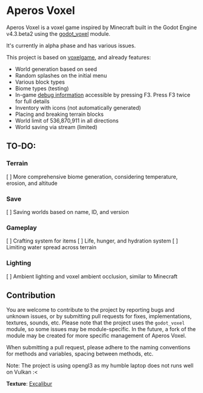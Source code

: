 # Aperos Voxel

Aperos Voxel is a voxel game inspired by Minecraft 
built in the Godot Engine v4.3.beta2 using the [godot_voxel](https://github.com/Zylann/godot_voxel) module.

It's currently in alpha phase and has various issues.

This project is based on [voxelgame](https://github.com/Zylann/voxelgame), and already features:

- World generation based on seed
- Random splashes on the initial menu
- Various block types
- Biome types (testing)
- In-game [debug information](https://github.com/godot-extended-libraries/godot-debug-menu) accessible by pressing F3. Press F3 twice for full details
- Inventory with icons (not automatically generated)
- Placing and breaking terrain blocks
- World limit of 536,870,911 in all directions
- World saving via stream (limited)

## TO-DO:

### Terrain
[ ] More comprehensive biome generation, considering temperature, erosion, and altitude

### Save
[ ] Saving worlds based on name, ID, and version

### Gameplay
[ ] Crafting system for items
[ ] Life, hunger, and hydration system
[ ] Limiting water spread across terrain

### Lighting
[ ] Ambient lighting and voxel ambient occlusion, similar to Minecraft

## Contribution

You are welcome to contribute to the project by reporting bugs and unknown issues, 
or by submitting pull requests for fixes, implementations, textures, sounds, etc.
Please note that the project uses the `godot_voxel` module, so some issues may be module-specific. 
In the future, a fork of the module may be created for more specific management of Aperos Voxel.

When submitting a pull request, please adhere to the naming conventions for methods and variables, 
spacing between methods, etc.

Note: The project is using opengl3 as my humble laptop does not
runs well on Vulkan :<

**Texture**: [Excalibur](https://www.curseforge.com/minecraft/texture-packs/excalibur)
